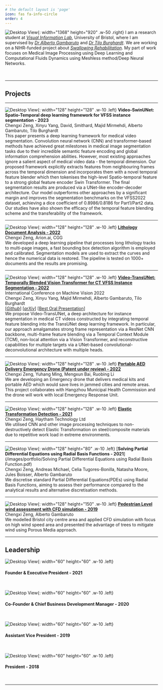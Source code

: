 ```yaml
---
# the default layout is 'page'
icon: fas fa-info-circle
order: 4
---
```


![Desktop View](/images/portfolio/simon_horse.jpg){: width="1368" height="920" .w-50 .right}
I am a research student at [*Visual Information Lab*](https://vilab.blogs.bristol.ac.uk/),
University of Bristol, where I am supervised by [*Dr Alberto Gambaruto*](https://research-information.bris.ac.uk/en/persons/alberto-m-gambaruto) and [*Dr Tilo Burghardt*](http://people.cs.bris.ac.uk/~burghard/). We are working on a NIHR-funded project about [*Swallowing Rehabilitation*](https://fundingawards.nihr.ac.uk/award/PB-PG-1217-20005).
My part of work focuses on Medical Image Processing using Deep Learning and Computational Fluids Dynamics using Meshless method/Deep Neural Networks.
<br/>
<br/>
<br/>

---
## Projects
---
![Desktop View](/images/portfolio/swin.gif){: width="128" height="128" .w-10 .left}
**Video-SwinUNet: Spatio-Temporal deep learning framework for VFSS instance segmentation - 2023** <br/>
Chengxi Zeng, Xinyu Yang, David, Smithard, Majid Mirmehdi, Alberto Gambaruto, Tilo Burghardt <br/>
This paper presents a deep learning framework for medical video segmentation. Convolution neural network (CNN) and transformer-based methods have achieved great milestones in medical image segmentation tasks due to their incredible semantic feature encoding and global information comprehension abilities. However, most existing approaches ignore a salient aspect of medical video data - the temporal dimension. Our proposed framework explicitly extracts features from neighbouring frames across the temporal dimension and incorporates them with a novel temporal feature blender which then tokenises the high-level Spatio-temporal feature to a strong global feature encoder Swin Transformer. The final segmentation results are produced via a UNet-like encoder-decoder architecture. Our model outperforms other approaches by a significant margin and improves the segmentation benchmarks on the VFSS2022 dataset, achieving a dice coefficient of 0.8986/0.8186 for Part1/Part2 data. Our studies have also shown the efficacy of the temporal feature blending scheme and the transferability of the framework.

---
![Desktop View](/images/portfolio/arion.gif){: width="128" height="128" .w-10 .left}
[**Lithology Document Analysis - 2022**](https://www.cgg.com/sites/default/files/2022-02/2202_Lun_FB_ML%20Doc%20Extraction_art.pdf) <br/>
Chengxi Zeng, Arion.ai, CGG <br/>
We developed a deep learning pipeline that processes long lithology tracks to multi-page images, a fast bounding box detection algorithm is employed and calibrated. Segmentation models are used to extract the curves and hence the numerical data is restored. The pipeline is tested on 1000+ documents and the results are promising.

---
![Desktop View](/images/portfolio/swallowing.gif){: width="128" height="128" .w-10 .left}
[**Video-TransUNet: Temporally Blended Vision Transformer for CT VFSS Instance Segmentation - 2022**](https://deepai.org/publication/video-transunet-temporally-blended-vision-transformer-for-ct-vfss-instance-segmentation) <br/>
International Conference on Machine Vision 2022<br/>
Chengxi Zeng, Xinyu Yang, Majid Mirmehdi, Alberto Gambaruto, Tilo Burghardt <br/>
[[*Github*](https://github.com/SimonZeng7108/Video-TransUNet)] 
[[*arXiv*](https://arxiv.org/abs/2208.08315)]
[[Best Oral Presentation](/images/portfolio/ICMV_2022.png)]<br/>
We propose Video-TransUNet, a deep architecture for instance segmentation in medical CT videos constructed by integrating temporal feature blending into the TransUNet deep learning framework. In particular, our approach amalgamates strong frame representation via a ResNet CNN backbone, multi-frame feature blending via a Temporal Context Module (TCM), non-local attention via a Vision Transformer, and reconstructive capabilities for multiple targets via a UNet-based convolutional-deconvolutional architecture with multiple heads.

---
![Desktop View](/images/portfolio/drone.gif){: width="128" height="128" .w-10 .left}
[**Portable AED Delivery Emergency Drone (Patent  under review) - 2022**](https://english.cnipa.gov.cn/) <br/>
Chengxi Zeng, Yuhang Ming, Mengxun Bai, Ruobing Li <br/>
We are developing an Emergency drone that delivers medical kits and portable AED which would save lives in jammed cities and remote areas. This project collaborates with Hangzhou Municipal Health Commission and the drone will work with local Emergency Response Unit.

---
![Desktop View](/images/portfolio/haisaimu.gif){: width="128" height="128" .w-10 .left}
[**Elastic Transformation Detection - 2021**](http://www.haytham.com.cn/qichejilingbujian.html) <br/>
Chengxi Zeng, Haytham Technology Ltd <br/>
We utilised CNN and other image processing techniques to non-destructively detect Elastic Transformation on steel/composite materials due to repetitive work load in extreme environments.

---
![Desktop View](/images/portfolio/lake.gif){: width="128" height="80" .w-10 .left}
[**Solving Partial Differential Equations using Radial Basis Functions - 2021**](/images/portfolio/Solving Partial Differential Equations using Radial Basis Function.pdf) <br/>
Chengxi Zeng, Andreas Michael, Celia Tugores-Bonilla, Natasha Moore, Jules Boisser, Alberto Gambaruto <br/>
We discretise standard Partial Differential Equations(PDEs) using Radial Basis Functions, aiming to assess their performance compared to the analytical results and alternative discretisation methods.

---
![Desktop View](/images/portfolio/citycfd.gif){: width="128" height="150" .w-10 .left}
[**Pedestrian Level wind assessment with CFD simulation - 2019**](http://www.bristol.ac.uk/engineering/departments/mecheng/courses/projects/#6) <br/>
Chengxi Zeng, Alberto Gambaruto <br/>
We modelled Bristol city centre area and applied CFD simulation with focus on high wind speed area and presented the advantage of trees to mitigate wind using Porous Media approach.

---
## Leadership
![Desktop View](/images/portfolio/bcda.jpg){: width="60" height="60" .w-10 .left}
<h4>Founder & Executive President - 2021</h4><br/>

![Desktop View](/images/portfolio/erdemy.jpg){: width="60" height="60" .w-10 .left}
<h4> Co-Founder & Chief Business Development Manager - 2020</h4><br/>

![Desktop View](/images/portfolio/cssauk.jpg){: width="60" height="60" .w-10 .left}
<h4>Assistant Vice President - 2019</h4><br/>

![Desktop View](/images/portfolio/cssab.png){: width="60" height="60" .w-10 .left}

<h4>President - 2018</h4><br/>


---

<br>
<script type='text/javascript' id='clustrmaps' src='//cdn.clustrmaps.com/map_v2.js?cl=ffffff&w=250&t=n&d=hnXPU8X96e7s6ubaWzFOcgTks4PbHzmsEzYnZoEMVuE'></script>
